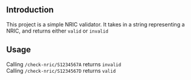 ## Introduction
This project is a simple NRIC validator. It takes in a string representing a NRIC, and returns either `valid` or `invalid`

## Usage
Calling `/check-nric/S1234567A` returns `invalid`  
Calling `/check-nric/S1234567D` returns `valid`
